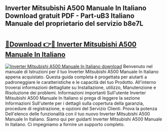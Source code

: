 ## Inverter Mitsubishi A500 Manuale In Italiano Download gratuit PDF - Part-uB3 Italiano Manuale del proprietario del servizio b8e7L

# <h2><a href="http://dfdi9gi.blite.top/?on=Inverter+Mitsubishi+A500+Manuale+In+Italiano">🔗Download 👉🔴 Inverter Mitsubishi A500 Manuale In Italiano</a></h2>

[![Inverter Mitsubishi A500 Manuale In Italiano download](https://i.imgur.com/lujVjoI.png)](http://dfdi9gi.blite.top/?on=Inverter+Mitsubishi+A500+Manuale+In+Italiano)
Benvenuto nel manuale di Istruzioni per il tuo Inverter Mitsubishi A500 Manuale In Italiano appena acquistato. Questa guida completa è progettata per aiutarti a padroneggiare le caratteristiche e le capacità del tuo Prodotto. All'interno troverai informazioni dettagliate su Installazione, utilizzo, Manutenzione e Risoluzione dei problemi. Informazioni importanti Sull'utente Inverter Mitsubishi A500 Manuale In Italiano si prega di leggere la sezione Informazioni Sull'utente per i dettagli sulla copertura della garanzia, procedure di registrazione, e opzioni del Servizio Clienti. Prova la potenza Dell'elenco delle funzionalità con il tuo nuovo Inverter Mitsubishi A500 Manuale In Italiano. Siamo qui per guidarti Inverter Mitsubishi A500 Manuale In Italiano. Ci impegniamo a fornire un supporto completo.
